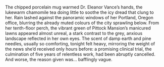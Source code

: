 The chipped porcelain mug warmed Dr. Eleanor Vance’s hands, the lukewarm chamomile tea doing little to soothe the icy dread that clung to her.  Rain lashed against the panoramic windows of her Portland, Oregon office, blurring the already muted colours of the city sprawling below.  From her tenth-floor perch, the vibrant green of Pittock Mansion’s manicured lawns appeared almost unreal, a stark contrast to the grey, anxious landscape reflected in her own eyes.  The scent of damp earth and pine needles, usually so comforting, tonight felt heavy, mirroring the weight of the news she’d received only hours before: a promising clinical trial, the culmination of five years of relentless work, had been abruptly cancelled.  And worse, the reason given was… bafflingly vague.
